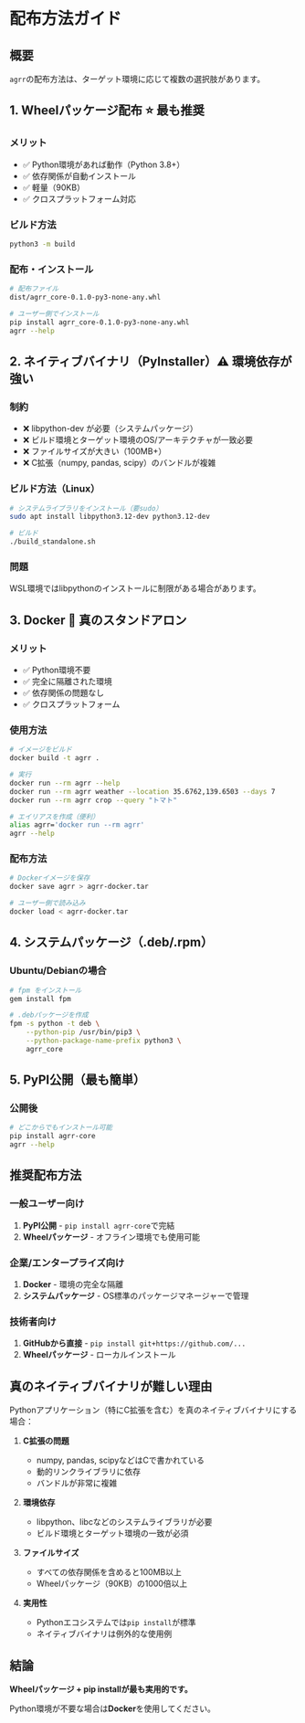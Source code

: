 # 配布方法ガイド

## 概要

`agrr`の配布方法は、ターゲット環境に応じて複数の選択肢があります。

## 1. Wheelパッケージ配布 ⭐️ **最も推奨**

### メリット
- ✅ Python環境があれば動作（Python 3.8+）
- ✅ 依存関係が自動インストール
- ✅ 軽量（90KB）
- ✅ クロスプラットフォーム対応

### ビルド方法
```bash
python3 -m build
```

### 配布・インストール
```bash
# 配布ファイル
dist/agrr_core-0.1.0-py3-none-any.whl

# ユーザー側でインストール
pip install agrr_core-0.1.0-py3-none-any.whl
agrr --help
```

## 2. ネイティブバイナリ（PyInstaller）⚠️ **環境依存が強い**

### 制約
- ❌ libpython-dev が必要（システムパッケージ）
- ❌ ビルド環境とターゲット環境のOS/アーキテクチャが一致必要
- ❌ ファイルサイズが大きい（100MB+）
- ❌ C拡張（numpy, pandas, scipy）のバンドルが複雑

### ビルド方法（Linux）
```bash
# システムライブラリをインストール（要sudo）
sudo apt install libpython3.12-dev python3.12-dev

# ビルド
./build_standalone.sh
```

### 問題
WSL環境ではlibpythonのインストールに制限がある場合があります。

## 3. Docker 🐳 **真のスタンドアロン**

### メリット
- ✅ Python環境不要
- ✅ 完全に隔離された環境
- ✅ 依存関係の問題なし
- ✅ クロスプラットフォーム

### 使用方法
```bash
# イメージをビルド
docker build -t agrr .

# 実行
docker run --rm agrr --help
docker run --rm agrr weather --location 35.6762,139.6503 --days 7
docker run --rm agrr crop --query "トマト"

# エイリアスを作成（便利）
alias agrr='docker run --rm agrr'
agrr --help
```

### 配布方法
```bash
# Dockerイメージを保存
docker save agrr > agrr-docker.tar

# ユーザー側で読み込み
docker load < agrr-docker.tar
```

## 4. システムパッケージ（.deb/.rpm）

### Ubuntu/Debianの場合
```bash
# fpm をインストール
gem install fpm

# .debパッケージを作成
fpm -s python -t deb \
    --python-pip /usr/bin/pip3 \
    --python-package-name-prefix python3 \
    agrr_core
```

## 5. PyPI公開（最も簡単）

### 公開後
```bash
# どこからでもインストール可能
pip install agrr-core
agrr --help
```

## 推奨配布方法

### 一般ユーザー向け
1. **PyPI公開** - `pip install agrr-core`で完結
2. **Wheelパッケージ** - オフライン環境でも使用可能

### 企業/エンタープライズ向け
1. **Docker** - 環境の完全な隔離
2. **システムパッケージ** - OS標準のパッケージマネージャーで管理

### 技術者向け
1. **GitHubから直接** - `pip install git+https://github.com/...`
2. **Wheelパッケージ** - ローカルインストール

## 真のネイティブバイナリが難しい理由

Pythonアプリケーション（特にC拡張を含む）を真のネイティブバイナリにする場合：

1. **C拡張の問題**
   - numpy, pandas, scipyなどはCで書かれている
   - 動的リンクライブラリに依存
   - バンドルが非常に複雑

2. **環境依存**
   - libpython、libcなどのシステムライブラリが必要
   - ビルド環境とターゲット環境の一致が必須

3. **ファイルサイズ**
   - すべての依存関係を含めると100MB以上
   - Wheelパッケージ（90KB）の1000倍以上

4. **実用性**
   - Pythonエコシステムでは`pip install`が標準
   - ネイティブバイナリは例外的な使用例

## 結論

**Wheelパッケージ + pip installが最も実用的です。**

Python環境が不要な場合は**Docker**を使用してください。


